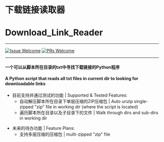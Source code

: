 # 下载链接读取器
# Download_Link_Reader

----

[1]: https://img.shields.io/badge/Issue-Welcome-brightgreen
[2]: https://github.com/Neurotoxin0/OpenWrt/issues/new
[3]: https://img.shields.io/badge/PRs-Welcome-brightgreen
[4]: https://github.com/Neurotoxin0/OpenWrt/pulls

[![Issue Welcome][1]][2]
[![PRs Welcome][3]][4]

----

#### 一个可以从脚本所在目录的txt中寻找下载链接的Python程序
#### A Python script that reads all txt files in current dir to looking for downloadable links

- 目前支持并通过测试的功能 | Supported & Tested Features: 
    * 自动解压脚本所在目录下单层压缩的ZIP压缩包 | Auto unzip single-zipped "zip" file in working dir (where the script is located)
    * 遍历脚本所在目录以及子目录下的文件 | Walk through dirs and sub-dirs in working dir
+ 未来的待办功能 | Feature Plans:
    * 支持多层压缩的压缩包 | multi-zipped "zip" file
